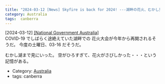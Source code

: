 ```yaml
---
title: "2024-03-12 [News] Skyfire is back for 2024! ---湖畔の花火、むかし見に行った"
category: Australia
tags:  canberra
---
```


[2024-03-12] [[National Government Australia]](https://www.nca.gov.au/events/skyfire-2024	)  
 COVID-19 でしばらく途絶えていた湖畔での
花火大会が今年から再開されるそうだ。
今度の土曜日、03-16 だそうだ。

 むかし湖まで見にいった。
空がひろすぎて、花火がさびしかった・・・という記憶がある。

- Category: [Australia](https://merapano.github.io/categories.html#Australia)
- tags:  canberra

